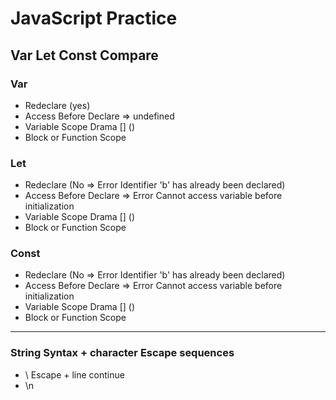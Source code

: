 # JavaScript Practice

## Var Let Const Compare

### Var

* Redeclare (yes)
* Access Before Declare => undefined
* Variable Scope Drama [] ()
* Block or Function Scope

### Let

* Redeclare (No => Error Identifier 'b' has already been declared)
* Access Before Declare => Error Cannot access variable before initialization
* Variable Scope Drama [] ()
* Block or Function Scope

### Const

* Redeclare (No => Error Identifier 'b' has already been declared)
* Access Before Declare => Error Cannot access variable before initialization
* Variable Scope Drama [] ()
* Block or Function Scope

---

### String Syntax + character Escape sequences

* \ Escape + line continue
* \n
